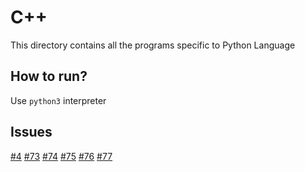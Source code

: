 # C++

This directory contains all the programs specific to Python Language

## How to run?

Use `python3` interpreter

## Issues

[#4](https://github.com/dscmbcet/hacktoberfest-2021/issues/4)
[#73](https://github.com/dscmbcet/hacktoberfest-2021/issues/73)
[#74](https://github.com/dscmbcet/hacktoberfest-2021/issues/74)
[#75](https://github.com/dscmbcet/hacktoberfest-2021/issues/75)
[#76](https://github.com/dscmbcet/hacktoberfest-2021/issues/76)
[#77](https://github.com/dscmbcet/hacktoberfest-2021/issues/77)
